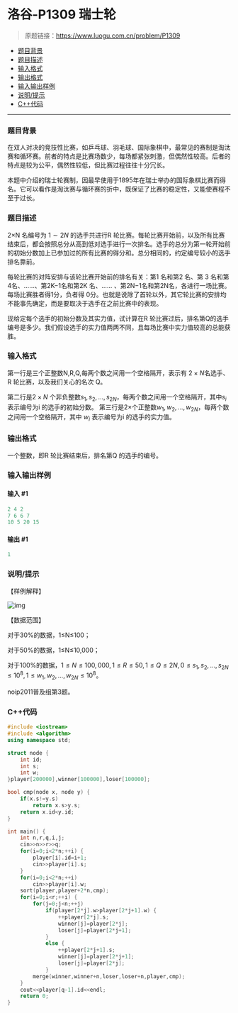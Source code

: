 # 洛谷-P1309 瑞士轮

> 原题链接：https://www.luogu.com.cn/problem/P1309

- [题目背景](#题目背景)
- [题目描述](#题目描述)
- [输入格式](#输入格式)
- [输出格式](#输出格式)
- [输入输出样例](#输入输出样例)
- [说明/提示](#说明/提示)
- [C++代码](#C++代码)

---

### <a name="题目背景">题目背景</a>

在双人对决的竞技性比赛，如乒乓球、羽毛球、国际象棋中，最常见的赛制是淘汰赛和循环赛。前者的特点是比赛场数少，每场都紧张刺激，但偶然性较高。后者的特点是较为公平，偶然性较低，但比赛过程往往十分冗长。

本题中介绍的瑞士轮赛制，因最早使用于1895年在瑞士举办的国际象棋比赛而得名。它可以看作是淘汰赛与循环赛的折中，既保证了比赛的稳定性，又能使赛程不至于过长。

### <a name="题目描述">题目描述</a>

2×N 名编号为 $1\sim 2N$ 的选手共进行R 轮比赛。每轮比赛开始前，以及所有比赛结束后，都会按照总分从高到低对选手进行一次排名。选手的总分为第一轮开始前的初始分数加上已参加过的所有比赛的得分和。总分相同的，约定编号较小的选手排名靠前。

每轮比赛的对阵安排与该轮比赛开始前的排名有关：第1 名和第2 名、第 3 名和第 4名、……、第2K−1名和第2K 名、……  、第2N−1名和第2N名，各进行一场比赛。每场比赛胜者得1分，负者得 0分。也就是说除了首轮以外，其它轮比赛的安排均不能事先确定，而是要取决于选手在之前比赛中的表现。

现给定每个选手的初始分数及其实力值，试计算在R 轮比赛过后，排名第Q的选手编号是多少。我们假设选手的实力值两两不同，且每场比赛中实力值较高的总能获胜。

### <a name="输入格式">输入格式</a>

第一行是三个正整数N,R,Q,每两个数之间用一个空格隔开，表示有 $2 \times N$名选手、R 轮比赛，以及我们关心的名次 Q。

第二行是$2 \times N$ 个非负整数$s_1, s_2, …, s_{2N}$，每两个数之间用一个空格隔开，其中$s_i$表示编号为i 的选手的初始分数。 第三行是$2 \times$个正整数$w_1 , w_2 , …, w_{2N}$，每两个数之间用一个空格隔开，其中 $w_i$ 表示编号为i 的选手的实力值。

### <a name="输出格式">输出格式</a>

一个整数，即R 轮比赛结束后，排名第Q 的选手的编号。

### <a name="输入输出样例">输入输出样例</a>

#### 输入 #1

```c++
2 4 2 
7 6 6 7 
10 5 20 15 
```

#### 输出 #1

```c++
1
```

### <a name="说明/提示">说明/提示</a>

【样例解释】

![img](https://cdn.luogu.com.cn/upload/pic/98.png)

【数据范围】

对于30%的数据，1≤N≤100；

对于50%的数据，1≤N≤10,000；

对于100%的数据，$1 ≤ N ≤ 100,000,1 ≤ R ≤ 50,1 ≤ Q ≤ 2N,0 ≤ s_1, s_2, …, s_{2N}≤10^8,1 ≤w_1, w_2 , …, w_{2N}≤ 10^8$。

noip2011普及组第3题。

### <a name="C++代码">C++代码</a>

```c++
#include <iostream>
#include <algorithm>
using namespace std;

struct node {
    int id;
    int s;
    int w;
}player[200000],winner[100000],loser[100000];

bool cmp(node x, node y) {
    if(x.s!=y.s)
        return x.s>y.s;
    return x.id<y.id;
}

int main() {
    int n,r,q,i,j;
    cin>>n>>r>>q;
    for(i=0;i<2*n;++i) {
        player[i].id=i+1;
        cin>>player[i].s;
    }
    for(i=0;i<2*n;++i)
        cin>>player[i].w;
    sort(player,player+2*n,cmp);
    for(i=0;i<r;++i) {
        for(j=0;j<n;++j)
            if(player[2*j].w>player[2*j+1].w) {
                ++player[2*j].s;
                winner[j]=player[2*j];
                loser[j]=player[2*j+1];
            }
            else {
                ++player[2*j+1].s;
                winner[j]=player[2*j+1];
                loser[j]=player[2*j];
            }
        merge(winner,winner+n,loser,loser+n,player,cmp);
    }
    cout<<player[q-1].id<<endl;
    return 0;
}
```